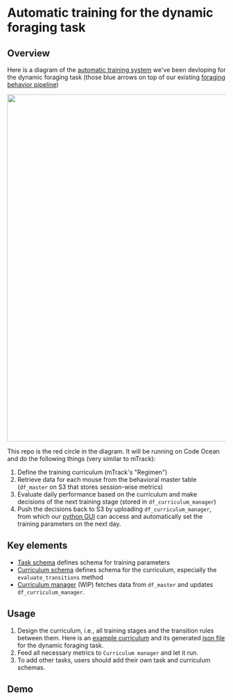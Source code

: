 # Automatic training for the dynamic foraging task

## Overview

Here is a diagram of the [automatic training system](https://github.com/AllenNeuralDynamics/aind-behavior-blog/issues/73) we've been devloping for the dynamic foraging task (those blue arrows on top of our existing [foraging behavior pipeline](https://github.com/AllenNeuralDynamics/aind-foraging-behavior-bonsai-trigger-pipeline))

<img src="https://github.com/AllenNeuralDynamics/aind-foraging-behavior-bonsai-automatic-training/assets/24734299/1a0aded6-c211-4e5d-95e6-f3fa988c2424" width="800">

This repo is the red circle in the diagram. It will be running on Code Ocean and do the following things (very similar to mTrack):
1. Define the training curriculum (mTrack's "Regimen")
2. Retrieve data for each mouse from the behavioral master table (`df_master` on S3 that stores session-wise metrics)
3. Evaluate daily performance based on the curriculum and make decisions of the next training stage (stored in `df_curriculum_manager`)
4. Push the decisions back to S3 by uploading `df_curriculum_manager`, from which our [python GUI](https://github.com/AllenNeuralDynamics/dynamic-foraging-task) can access and automatically set the training parameters on the next day.

## Key elements
- [Task schema](https://github.com/AllenNeuralDynamics/aind-foraging-behavior-bonsai-automatic-training/blob/main/code/dynamic_foraging_curriculum/schema/task.py) defines schema for training parameters
- [Curriculum schema](https://github.com/AllenNeuralDynamics/aind-foraging-behavior-bonsai-automatic-training/blob/main/code/dynamic_foraging_curriculum/schema/curriculum.py) defines schema for the curriculum, especially the `evaluate_transitions` method
- [Curriculum manager](https://github.com/AllenNeuralDynamics/aind-foraging-behavior-bonsai-automatic-training/blob/main/code/dynamic_foraging_curriculum/automation.py)  (WIP) fetches data from `df_master` and updates `df_curriculum_manager`.

## Usage
1. Design the curriculum, i.e., all training stages and the transition rules between them. Here is an [example curriculum](https://github.com/AllenNeuralDynamics/aind-foraging-behavior-bonsai-automatic-training/blob/main/code/dynamic_foraging_curriculum/curriculums/coupled_baiting.py) and its generated [json file](https://github.com/AllenNeuralDynamics/aind-foraging-behavior-bonsai-automatic-training/blob/main/code/dynamic_foraging_curriculum/curriculums/curriculum_Coupled%20Baiting_0.1.json) for the dynamic foraging task.
2. Feed all necessary metrics to `Curriculum manager` and let it run.
3. To add other tasks, users should add their own task and curriculum schemas.

## Demo


